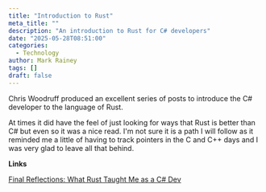 ```yaml
---
title: "Introduction to Rust"
meta_title: ""
description: "An introduction to Rust for C# developers"
date: "2025-05-28T08:51:00"
categories:
  - Technology
author: Mark Rainey
tags: []
draft: false
---
```


Chris Woodruff produced an excellent series of posts to introduce the C# developer to the language of Rust.

At times it did have the feel of just looking for ways that Rust is better than C# but even so it was a nice read. I'm not sure it is a path I will follow as it reminded me a little of having to track pointers in the C and C++ days and I was very glad to leave all that behind.

__Links__

[Final Reflections: What Rust Taught Me as a C# Dev](https://woodruff.dev/final-reflections-what-rust-taught-me-as-a-c-dev/)


